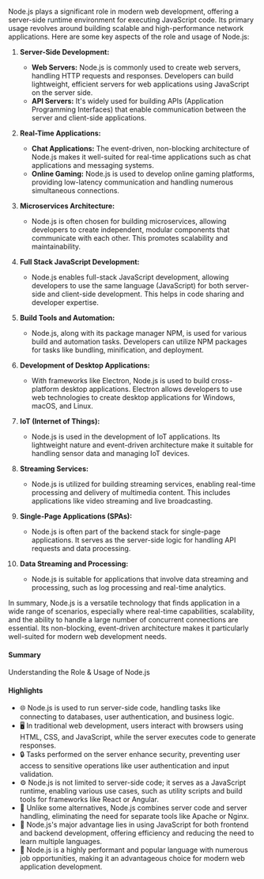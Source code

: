 Node.js plays a significant role in modern web development, offering a server-side runtime environment for executing JavaScript code. Its primary usage revolves around building scalable and high-performance network applications. Here are some key aspects of the role and usage of Node.js:

1. **Server-Side Development:**

   - **Web Servers:** Node.js is commonly used to create web servers, handling HTTP requests and responses. Developers can build lightweight, efficient servers for web applications using JavaScript on the server side.
   - **API Servers:** It's widely used for building APIs (Application Programming Interfaces) that enable communication between the server and client-side applications.

2. **Real-Time Applications:**

   - **Chat Applications:** The event-driven, non-blocking architecture of Node.js makes it well-suited for real-time applications such as chat applications and messaging systems.
   - **Online Gaming:** Node.js is used to develop online gaming platforms, providing low-latency communication and handling numerous simultaneous connections.

3. **Microservices Architecture:**

   - Node.js is often chosen for building microservices, allowing developers to create independent, modular components that communicate with each other. This promotes scalability and maintainability.

4. **Full Stack JavaScript Development:**

   - Node.js enables full-stack JavaScript development, allowing developers to use the same language (JavaScript) for both server-side and client-side development. This helps in code sharing and developer expertise.

5. **Build Tools and Automation:**

   - Node.js, along with its package manager NPM, is used for various build and automation tasks. Developers can utilize NPM packages for tasks like bundling, minification, and deployment.

6. **Development of Desktop Applications:**

   - With frameworks like Electron, Node.js is used to build cross-platform desktop applications. Electron allows developers to use web technologies to create desktop applications for Windows, macOS, and Linux.

7. **IoT (Internet of Things):**

   - Node.js is used in the development of IoT applications. Its lightweight nature and event-driven architecture make it suitable for handling sensor data and managing IoT devices.

8. **Streaming Services:**

   - Node.js is utilized for building streaming services, enabling real-time processing and delivery of multimedia content. This includes applications like video streaming and live broadcasting.

9. **Single-Page Applications (SPAs):**

   - Node.js is often part of the backend stack for single-page applications. It serves as the server-side logic for handling API requests and data processing.

10. **Data Streaming and Processing:**
    - Node.js is suitable for applications that involve data streaming and processing, such as log processing and real-time analytics.

In summary, Node.js is a versatile technology that finds application in a wide range of scenarios, especially where real-time capabilities, scalability, and the ability to handle a large number of concurrent connections are essential. Its non-blocking, event-driven architecture makes it particularly well-suited for modern web development needs.

#### Summary

Understanding the Role & Usage of Node.js

#### Highlights

- 🌐 Node.js is used to run server-side code, handling tasks like connecting to databases, user authentication, and business logic.
- 🖥️ In traditional web development, users interact with browsers using HTML, CSS, and JavaScript, while the server executes code to generate responses.
- 🔒 Tasks performed on the server enhance security, preventing user access to sensitive operations like user authentication and input validation.
- ⚙️ Node.js is not limited to server-side code; it serves as a JavaScript runtime, enabling various use cases, such as utility scripts and build tools for frameworks like React or Angular.
- 🔄 Unlike some alternatives, Node.js combines server code and server handling, eliminating the need for separate tools like Apache or Nginx.
- 🚀 Node.js's major advantage lies in using JavaScript for both frontend and backend development, offering efficiency and reducing the need to learn multiple languages.
- 💼 Node.js is a highly performant and popular language with numerous job opportunities, making it an advantageous choice for modern web application development.
